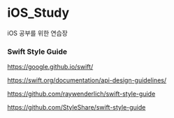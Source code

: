 # iOS_Study
iOS 공부를 위한 연습장

### Swift Style Guide
https://google.github.io/swift/

https://swift.org/documentation/api-design-guidelines/

https://github.com/raywenderlich/swift-style-guide

https://github.com/StyleShare/swift-style-guide
